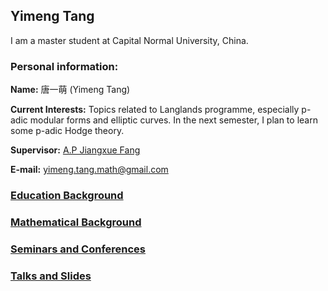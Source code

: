 ## Yimeng Tang
I am a master student at Capital Normal University, China.

### Personal information:

**Name:** 唐一萌 (Yimeng Tang)

**Current Interests:** Topics related to Langlands programme, especially p-adic modular forms and elliptic curves. In the next semester, I plan to learn some p-adic Hodge theory.
 
**Supervisor:** [A.P Jiangxue Fang](https://math.cnu.edu.cn/FACULTY/qtjs2/szmjs/F/25da50e30000484b8e62417294546fd5.htm)

**E-mail:** yimeng.tang.math@gmail.com

### [Education Background](https://ym-tang.github.io/Educational-Background/)
### [Mathematical Background](https://ym-tang.github.io/Mathematical-Background/)
### [Seminars and Conferences](https://ym-tang.github.io/Seminars-and-Conferences/)
### [Talks and Slides](https://ym-tang.github.io/Talks-and-Slides/)



